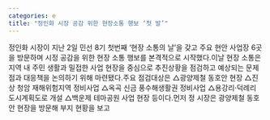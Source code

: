 ```yaml
---
categories: e
title: "정인화 시장 공감 위한 현장소통 행보 ‘첫 발’"
---
```

정인화 시장이 지난 2일 민선 8기 첫번째 ‘현장 소통의 날’을 갖고 주요 현안 사업장 6곳을 방문하며 시정 공감을 위한 현장 소통 행보를 본격적으로 시작했다.이날 현장 소통은 지역 내 주민 생활과 밀접한 사업 현장을 중심으로 추진상황을 점검하고 예상되는 문제점과 대응책을 논의하기 위해 마련됐다.주요 점검대상은 △광양제철 동호안 현장 △진상 청암 재해위험지역 정비사업 △옥곡 신금 풍수해생활권 정비사업 △용강리·덕례리 도시계획도로 개설 △백운제 테마공원 사업 현장 등이다.먼저 정 시장은 광양제철 동호안 현장을 방문해 부지 현황을 보고